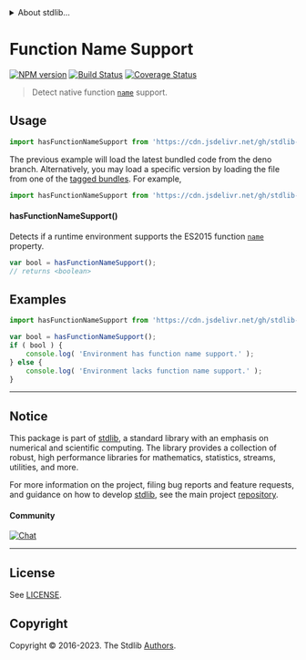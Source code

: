 <!--

@license Apache-2.0

Copyright (c) 2018 The Stdlib Authors.

Licensed under the Apache License, Version 2.0 (the "License");
you may not use this file except in compliance with the License.
You may obtain a copy of the License at

   http://www.apache.org/licenses/LICENSE-2.0

Unless required by applicable law or agreed to in writing, software
distributed under the License is distributed on an "AS IS" BASIS,
WITHOUT WARRANTIES OR CONDITIONS OF ANY KIND, either express or implied.
See the License for the specific language governing permissions and
limitations under the License.

-->


<details>
  <summary>
    About stdlib...
  </summary>
  <p>We believe in a future in which the web is a preferred environment for numerical computation. To help realize this future, we've built stdlib. stdlib is a standard library, with an emphasis on numerical and scientific computation, written in JavaScript (and C) for execution in browsers and in Node.js.</p>
  <p>The library is fully decomposable, being architected in such a way that you can swap out and mix and match APIs and functionality to cater to your exact preferences and use cases.</p>
  <p>When you use stdlib, you can be absolutely certain that you are using the most thorough, rigorous, well-written, studied, documented, tested, measured, and high-quality code out there.</p>
  <p>To join us in bringing numerical computing to the web, get started by checking us out on <a href="https://github.com/stdlib-js/stdlib">GitHub</a>, and please consider <a href="https://opencollective.com/stdlib">financially supporting stdlib</a>. We greatly appreciate your continued support!</p>
</details>

# Function Name Support

[![NPM version][npm-image]][npm-url] [![Build Status][test-image]][test-url] [![Coverage Status][coverage-image]][coverage-url] <!-- [![dependencies][dependencies-image]][dependencies-url] -->

> Detect native function [`name`][function-name] support.



<section class="usage">

## Usage

```javascript
import hasFunctionNameSupport from 'https://cdn.jsdelivr.net/gh/stdlib-js/assert-has-function-name-support@deno/mod.js';
```
The previous example will load the latest bundled code from the deno branch. Alternatively, you may load a specific version by loading the file from one of the [tagged bundles](https://github.com/stdlib-js/assert-has-function-name-support/tags). For example,

```javascript
import hasFunctionNameSupport from 'https://cdn.jsdelivr.net/gh/stdlib-js/assert-has-function-name-support@v0.1.1-deno/mod.js';
```

#### hasFunctionNameSupport()

Detects if a runtime environment supports the ES2015 function [`name`][function-name] property.

```javascript
var bool = hasFunctionNameSupport();
// returns <boolean>
```

</section>

<!-- /.usage -->

<section class="examples">

## Examples

<!-- eslint no-undef: "error" -->

```javascript
import hasFunctionNameSupport from 'https://cdn.jsdelivr.net/gh/stdlib-js/assert-has-function-name-support@deno/mod.js';

var bool = hasFunctionNameSupport();
if ( bool ) {
    console.log( 'Environment has function name support.' );
} else {
    console.log( 'Environment lacks function name support.' );
}
```

</section>

<!-- /.examples -->



<!-- Section for related `stdlib` packages. Do not manually edit this section, as it is automatically populated. -->

<section class="related">

</section>

<!-- /.related -->

<!-- Section for all links. Make sure to keep an empty line after the `section` element and another before the `/section` close. -->


<section class="main-repo" >

* * *

## Notice

This package is part of [stdlib][stdlib], a standard library with an emphasis on numerical and scientific computing. The library provides a collection of robust, high performance libraries for mathematics, statistics, streams, utilities, and more.

For more information on the project, filing bug reports and feature requests, and guidance on how to develop [stdlib][stdlib], see the main project [repository][stdlib].

#### Community

[![Chat][chat-image]][chat-url]

---

## License

See [LICENSE][stdlib-license].


## Copyright

Copyright &copy; 2016-2023. The Stdlib [Authors][stdlib-authors].

</section>

<!-- /.stdlib -->

<!-- Section for all links. Make sure to keep an empty line after the `section` element and another before the `/section` close. -->

<section class="links">

[npm-image]: http://img.shields.io/npm/v/@stdlib/assert-has-function-name-support.svg
[npm-url]: https://npmjs.org/package/@stdlib/assert-has-function-name-support

[test-image]: https://github.com/stdlib-js/assert-has-function-name-support/actions/workflows/test.yml/badge.svg?branch=v0.1.1
[test-url]: https://github.com/stdlib-js/assert-has-function-name-support/actions/workflows/test.yml?query=branch:v0.1.1

[coverage-image]: https://img.shields.io/codecov/c/github/stdlib-js/assert-has-function-name-support/main.svg
[coverage-url]: https://codecov.io/github/stdlib-js/assert-has-function-name-support?branch=main

<!--

[dependencies-image]: https://img.shields.io/david/stdlib-js/assert-has-function-name-support.svg
[dependencies-url]: https://david-dm.org/stdlib-js/assert-has-function-name-support/main

-->

[chat-image]: https://img.shields.io/gitter/room/stdlib-js/stdlib.svg
[chat-url]: https://app.gitter.im/#/room/#stdlib-js_stdlib:gitter.im

[stdlib]: https://github.com/stdlib-js/stdlib

[stdlib-authors]: https://github.com/stdlib-js/stdlib/graphs/contributors

[cli-section]: https://github.com/stdlib-js/assert-has-function-name-support#cli
[cli-url]: https://github.com/stdlib-js/assert-has-function-name-support/tree/cli
[@stdlib/assert-has-function-name-support]: https://github.com/stdlib-js/assert-has-function-name-support/tree/main

[umd]: https://github.com/umdjs/umd
[es-module]: https://developer.mozilla.org/en-US/docs/Web/JavaScript/Guide/Modules

[deno-url]: https://github.com/stdlib-js/assert-has-function-name-support/tree/deno
[umd-url]: https://github.com/stdlib-js/assert-has-function-name-support/tree/umd
[esm-url]: https://github.com/stdlib-js/assert-has-function-name-support/tree/esm
[branches-url]: https://github.com/stdlib-js/assert-has-function-name-support/blob/main/branches.md

[stdlib-license]: https://raw.githubusercontent.com/stdlib-js/assert-has-function-name-support/main/LICENSE

[function-name]: https://developer.mozilla.org/en-US/docs/Web/JavaScript/Reference/Global_Objects/Function/name

</section>

<!-- /.links -->
